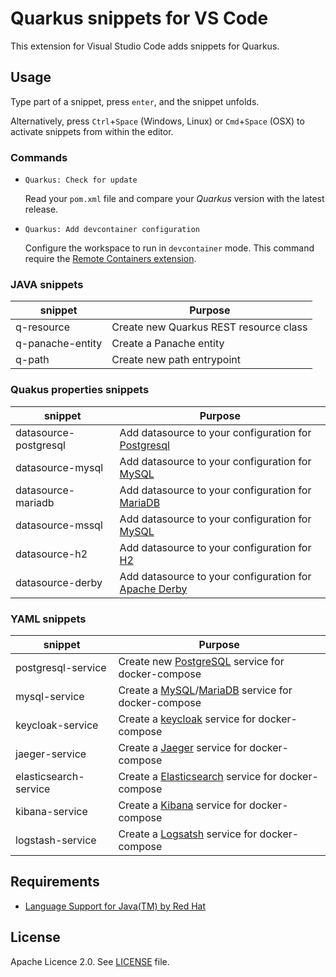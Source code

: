 # Quarkus snippets for VS Code

This extension for Visual Studio Code adds snippets for Quarkus.

## Usage

Type part of a snippet, press `enter`, and the snippet unfolds.

Alternatively, press `Ctrl`+`Space` (Windows, Linux) or `Cmd`+`Space` (OSX) to activate snippets from within the editor.

### Commands

* `Quarkus: Check for update`

  Read your `pom.xml` file and compare your *Quarkus* version with the latest release.

* `Quarkus: Add devcontainer configuration`

  Configure the workspace to run in `devcontainer` mode.
  This command require the [Remote Containers extension](https://marketplace.visualstudio.com/items?itemName=ms-vscode-remote.remote-containers).

### JAVA snippets

| snippet | Purpose |
| ------- | ------- |
| q-resource | Create new Quarkus REST resource class |
| q-panache-entity | Create a Panache entity |
| q-path | Create new path entrypoint |

### Quakus properties snippets

| snippet | Purpose |
| ------- | ------- |
| datasource-postgresql | Add datasource to your configuration for [Postgresql](https://hub.docker.com/_/postgres) |
| datasource-mysql      | Add datasource to your configuration for [MySQL](https://hub.docker.com/_/mysql) |
| datasource-mariadb    | Add datasource to your configuration for [MariaDB](https://hub.docker.com/_/mariadb) |
| datasource-mssql      | Add datasource to your configuration for [MySQL](https://hub.docker.com/_/microsoft-mssql-server) |
| datasource-h2         | Add datasource to your configuration for [H2](https://www.h2database.com/) |
| datasource-derby      | Add datasource to your configuration for [Apache Derby](http://db.apache.org/derby/) |

### YAML snippets

| snippet | Purpose |
| ------- | ------- |
| postgresql-service | Create new [PostgreSQL](https://hub.docker.com/_/postgres) service for docker-compose |
| mysql-service | Create a [MySQL](https://hub.docker.com/_/mysql)/[MariaDB](https://hub.docker.com/_/mariadb) service for docker-compose |
| keycloak-service | Create a [keycloak](https://hub.docker.com/r/jboss/keycloak) service for docker-compose |
| jaeger-service | Create a [Jaeger](https://www.jaegertracing.io/) service for docker-compose |
| elasticsearch-service | Create a [Elasticsearch](https://www.elastic.co/guide/en/elasticsearch/reference/current/index.html) service for docker-compose |
| kibana-service | Create a [Kibana](https://www.elastic.co/guide/en/kibana/current/index.html) service for docker-compose |
| logstash-service | Create a [Logsatsh](https://www.elastic.co/guide/en/logstash/current/index.html) service for docker-compose |

## Requirements

* [Language Support for Java(TM) by Red Hat](https://marketplace.visualstudio.com/items?itemName=redhat.java)

## License

Apache Licence 2.0. See [LICENSE](/LICENSE) file.
